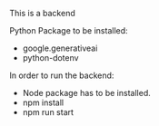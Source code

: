 This is a backend

Python Package to be installed:
- google.generativeai
- python-dotenv

In order to run the backend:
- Node package has to be installed.
- npm install
- npm run start
